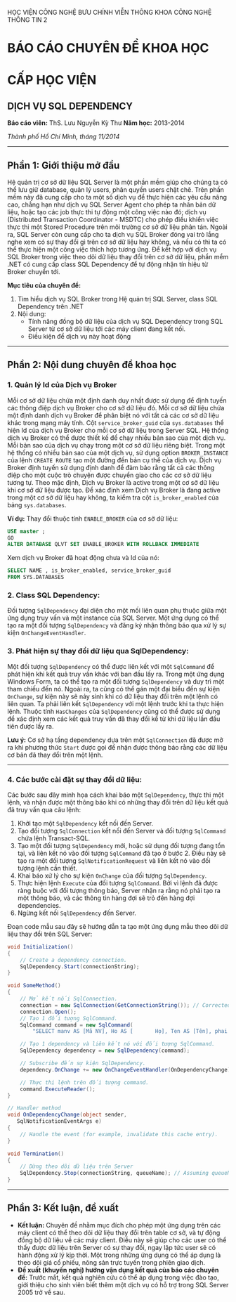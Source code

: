 HỌC VIỆN CÔNG NGHỆ BƯU CHÍNH VIỄN THÔNG
KHOA CÔNG NGHỆ THÔNG TIN 2

# BÁO CÁO CHUYÊN ĐỀ KHOA HỌC
# CẤP HỌC VIỆN

## DỊCH VỤ SQL DEPENDENCY

**Báo cáo viên:** ThS. Lưu Nguyễn Kỳ Thư
**Năm học:** 2013-2014

*Thành phố Hồ Chí Minh, tháng 11/2014*

---

## Phần 1: Giới thiệu mở đầu
Hệ quản trị cơ sở dữ liệu SQL Server là một phần mềm giúp cho chúng ta có thể lưu giữ database, quản lý users, phân quyền users chặt chẽ. Trên phần mềm này đã cung cấp cho ta một số dịch vụ để thực hiện các yêu cầu nâng cao, chẳng hạn như dịch vụ SQL Server Agent cho phép ta nhân bản dữ liệu, hoặc tạo các job thực thi tự động một công việc nào đó; dịch vụ (Distributed Transaction Coordinator - MSDTC) cho phép điều khiển việc thực thi một Stored Procedure trên môi trường cơ sở dữ liệu phân tán.
Ngoài ra, SQL Server còn cung cấp cho ta dịch vụ SQL Broker đóng vai trò lắng nghe xem có sự thay đổi gì trên cơ sở dữ liệu hay không, và nếu có thì ta có thể thực hiện một công việc thích hợp tương ứng.
Để kết hợp với dịch vụ SQL Broker trong việc theo dõi dữ liệu thay đổi trên cơ sở dữ liệu, phần mềm .NET có cung cấp class SQL Dependency để tự động nhận tín hiệu từ Broker chuyển tới.

**Mục tiêu của chuyên đề:**
1.  Tìm hiểu dịch vụ SQL Broker trong Hệ quản trị SQL Server, class SQL Dependency trên .NET
2.  Nội dung:
    *   Tính năng đồng bộ dữ liệu của dịch vụ SQL Dependency trong SQL Server từ cơ sở dữ liệu tới các máy client đang kết nối.
    *   Điều kiện để dịch vụ này hoạt động

---

## Phần 2: Nội dung chuyên đề khoa học
### 1. Quản lý Id của Dịch vụ Broker
Mỗi cơ sở dữ liệu chứa một định danh duy nhất được sử dụng để định tuyến các thông điệp dịch vụ Broker cho cơ sở dữ liệu đó.
Mỗi cơ sở dữ liệu chứa một định danh dịch vụ Broker để phân biệt nó với tất cả các cơ sở dữ liệu khác trong mạng máy tính. Cột `service_broker_guid` của `sys.databases` thể hiện Id của dịch vụ Broker cho mỗi cơ sở dữ liệu trong Server SQL. Hệ thống dịch vụ Broker có thể được thiết kế để chạy nhiều bản sao của một dịch vụ. Mỗi bản sao của dịch vụ chạy trong một cơ sở dữ liệu riêng biệt. Trong một hệ thống có nhiều bản sao của một dịch vụ, sử dụng option `BROKER_INSTANCE` của lệnh `CREATE ROUTE` tạo một đường đến bản cụ thể của dịch vụ.
Dịch vụ Broker định tuyến sử dụng định danh để đảm bảo rằng tất cả các thông điệp cho một cuộc trò chuyện được chuyển giao cho các cơ sở dữ liệu tương tự.
Theo mặc định, Dịch vụ Broker là active trong một cơ sở dữ liệu khi cơ sở dữ liệu được tạo. Để xác định xem Dịch vụ Broker là đang active trong một cơ sở dữ liệu hay không, ta kiểm tra cột `is_broker_enabled` của bảng `sys.databases`.

**Ví dụ:**
Thay đổi thuộc tính `ENABLE_BROKER` của cơ sở dữ liệu:
```sql
USE master ;
GO
ALTER DATABASE QLVT SET ENABLE_BROKER WITH ROLLBACK IMMEDIATE
```

Xem dịch vụ Broker đã hoạt động chưa và Id của nó:
```sql
SELECT NAME , is_broker_enabled, service_broker_guid
FROM SYS.DATABASES
```

### 2. Class SQL Dependency:
Đối tượng `SqlDependency` đại diện cho một mối liên quan phụ thuộc giữa một ứng dụng truy vấn và một instance của SQL Server. Một ứng dụng có thể tạo ra một đối tượng `SqlDependency` và đăng ký nhận thông báo qua xử lý sự kiện `OnChangeEventHandler`.

### 3. Phát hiện sự thay đổi dữ liệu qua SqlDependency:
Một đối tượng `SqlDependency` có thể được liên kết với một `SqlCommand` để phát hiện khi kết quả truy vấn khác với ban đầu lấy ra. Trong một ứng dụng Windows Form, ta có thể tạo ra một đối tượng `SqlDependency` và duy trì một tham chiếu đến nó. Ngoài ra, ta cũng có thể gán một đại biểu đến sự kiện `OnChange`, sự kiện này sẽ nảy sinh khi có dữ liệu thay đổi trên một lệnh có liên quan.
Ta phải liên kết `SqlDependency` với một lệnh trước khi ta thực hiện lệnh. Thuộc tính `HasChanges` của `SqlDependency` cũng có thể được sử dụng để xác định xem các kết quả truy vấn đã thay đổi kể từ khi dữ liệu lần đầu tiên được lấy ra.

**Lưu ý:** Cơ sở hạ tầng dependency dựa trên một `SqlConnection` đã được mở ra khi phương thức `Start` được gọi để nhận được thông báo rằng các dữ liệu cơ bản đã thay đổi trên một lệnh.

---

### 4. Các bước cài đặt sự thay đổi dữ liệu:
Các bước sau đây minh họa cách khai báo một `SqlDependency`, thực thi một lệnh, và nhận được một thông báo khi có những thay đổi trên dữ liệu kết quả đã truy vấn qua câu lệnh:

1.  Khởi tạo một `SqlDependency` kết nối đến Server.
2.  Tạo đối tượng `SqlConnection` kết nối đến Server và đối tượng `SqlCommand` chứa lệnh Transact-SQL.
3.  Tạo một đối tượng `SqlDependency` mới, hoặc sử dụng đối tượng đang tồn tại, và liên kết nó vào đối tượng `SqlCommand` đã tạo ở bước 2. Điều này sẽ tạo ra một đối tượng `SqlNotificationRequest` và liên kết nó vào đối tượng lệnh cần thiết.
4.  Khai báo xử lý cho sự kiện `OnChange` của đối tượng `SqlDependency`.
5.  Thực hiện lệnh `Execute` của đối tượng `SqlCommand`. Bởi vì lệnh đã được ràng buộc với đối tượng thông báo, Server nhận ra rằng nó phải tạo ra một thông báo, và các thông tin hàng đợi sẽ trỏ đến hàng đợi dependencies.
6.  Ngừng kết nối `SqlDependency` đến Server.

Đoạn code mẫu sau đây sẽ hướng dẫn ta tạo một ứng dụng mẫu theo dõi dữ liệu thay đổi trên SQL Server:
```csharp
void Initialization()
{
    // Create a dependency connection.
    SqlDependency.Start(connectionString);
}

void SomeMethod()
{
    // Mở kết nối SqlConnection.
    connection = new SqlConnection(GetConnectionString()); // Corrected "New" to "new"
    connection.Open();
    // Tạo 1 đối tượng SqlCommand.
    SqlCommand command = new SqlCommand(
        "SELECT manv AS [Mã NV], Ho AS [       Họ], Ten AS [Tên], phai AS [Phái], diachi AS [     Địa chỉ] FROM dbo.Nhanvien", connection);

    // Tạo 1 dependency và liên kết nó với đối tượng SqlCommand.
    SqlDependency dependency = new SqlDependency(command);

    // Subscribe đến sự kiện SqlDependency.
    dependency.OnChange += new OnChangeEventHandler(OnDependencyChange);

    // Thực thi lệnh trên đối tượng command.
    command.ExecuteReader();
}

// Handler method
void OnDependencyChange(object sender,
   SqlNotificationEventArgs e)
{
    // Handle the event (for example, invalidate this cache entry).
}

void Termination()
{
    // Dừng theo dõi dữ liệu trên Server
    SqlDependency.Stop(connectionString, queueName); // Assuming queueName is defined elsewhere
}
```

---

## Phần 3: Kết luận, đề xuất
*   **Kết luận:** Chuyên đề nhằm mục đích cho phép một ứng dụng trên các máy client có thể theo dõi dữ liệu thay đổi trên table cơ sở, và tự động đồng bộ dữ liệu về các máy client. Điều này sẽ giúp cho các user có thể thấy được dữ liệu trên Server có sự thay đổi, ngay lập tức user sẽ có hành động xử lý kịp thời. Một trong những ứng dụng có thể áp dụng là theo dõi giá cổ phiếu, nông sản trực tuyến trong phiên giao dịch.
*   **Đề xuất (khuyến nghị) hướng vận dụng kết quả của báo cáo chuyên đề:** Trước mắt, kết quả nghiên cứu có thể áp dụng trong việc đào tạo, giới thiệu cho sinh viên biết thêm một dịch vụ có hỗ trợ trong SQL Server 2005 trở về sau.